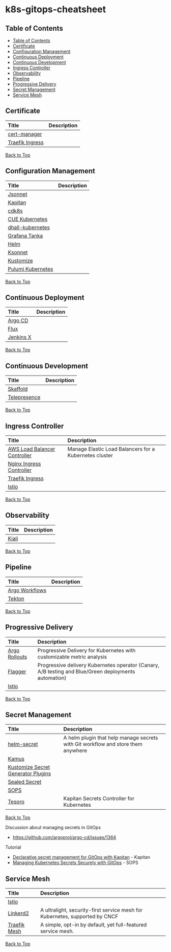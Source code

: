 # k8s-gitops-cheatsheet

<!--START_SECTION:awesome:table-of-contents-->

## Table of Contents

-   [Table of Contents](#table-of-contents)
-   [Certificate](#certificate)
-   [Configuration Management](#configuration-management)
-   [Continuous Deployment](#continuous-deployment)
-   [Continuous Development](#continuous-development)
-   [Ingress Controller](#ingress-controller)
-   [Observability](#observability)
-   [Pipeline](#pipeline)
-   [Progressive Delivery](#progressive-delivery)
-   [Secret Management](#secret-management)
-   [Service Mesh](#service-mesh)

<!--END_SECTION:awesome:table-of-contents-->

## Certificate

<!--START_SECTION:awesome:certificate-->

| Title                                                                           | Description |
| :------------------------------------------------------------------------------ | :---------- |
| [cert-manager](https://github.com/jetstack/cert-manager)                        |             |
| [Traefik Ingress](https://doc.traefik.io/traefik/providers/kubernetes-ingress/) |             |

[Back to Top](#table-of-contents)

<!--END_SECTION:awesome:certificate-->

## Configuration Management

<!--START_SECTION:awesome:configuration-->

| Title                                                                                | Description |
| :----------------------------------------------------------------------------------- | :---------- |
| [Jsonnet](https://github.com/google/jsonnet)                                         |             |
| [Kapitan](https://github.com/deepmind/kapitan)                                       |             |
| [cdk8s](https://github.com/awslabs/cdk8s)                                            |             |
| [CUE Kubernetes](https://github.com/cuelang/cue/tree/v0.2.2/doc/tutorial/kubernetes) |             |
| [dhall-kubernetes](https://github.com/dhall-lang/dhall-kubernetes)                   |             |
| [Grafana Tanka](https://github.com/grafana/tanka)                                    |             |
| [Helm](https://github.com/helm/helm)                                                 |             |
| [Ksonnet](https://github.com/ksonnet/ksonnet)                                        |             |
| [Kustomize](https://github.com/kubernetes-sigs/kustomize)                            |             |
| [Pulumi Kubernetes](https://github.com/pulumi/pulumi-kubernetes)                     |             |

[Back to Top](#table-of-contents)

<!--END_SECTION:awesome:configuration-->

## Continuous Deployment

<!--START_SECTION:awesome:continuous-deployment-->

| Title                                          | Description |
| :--------------------------------------------- | :---------- |
| [Argo CD](https://github.com/argoproj/argo-cd) |             |
| [Flux](https://github.com/fluxcd/flux2)        |             |
| [Jenkins X](https://jenkins-x.io/)             |             |

[Back to Top](#table-of-contents)

<!--END_SECTION:awesome:continuous-deployment-->

## Continuous Development

<!--START_SECTION:awesome:continuous-development-->

| Title                                                          | Description |
| :------------------------------------------------------------- | :---------- |
| [Skaffold](https://github.com/GoogleContainerTools/skaffold)   |             |
| [Telepresence](https://github.com/telepresenceio/telepresence) |             |

[Back to Top](#table-of-contents)

<!--END_SECTION:awesome:continuous-development-->

## Ingress Controller

<!--START_SECTION:awesome:ingress-controller-->

| Title                                                                                           | Description                                            |
| :---------------------------------------------------------------------------------------------- | :----------------------------------------------------- |
| [AWS Load Balancer Controller](https://github.com/kubernetes-sigs/aws-load-balancer-controller) | Manage Elastic Load Balancers for a Kubernetes cluster |
| [Nginx Ingress Controller](https://github.com/kubernetes/ingress-nginx)                         |                                                        |
| [Traefik Ingress](https://doc.traefik.io/traefik/providers/kubernetes-ingress/)                 |                                                        |
| [Istio](https://github.com/istio/istio)                                                         |                                                        |

[Back to Top](#table-of-contents)

<!--END_SECTION:awesome:ingress-controller-->

## Observability

<!--START_SECTION:awesome:observability-->

| Title                                   | Description |
| :-------------------------------------- | :---------- |
| [Kiali](https://github.com/kiali/kiali) |             |

[Back to Top](#table-of-contents)

<!--END_SECTION:awesome:observability-->

## Pipeline

<!--START_SECTION:awesome:pipeline-->

| Title                                              | Description |
| :------------------------------------------------- | :---------- |
| [Argo Workflows](https://github.com/argoproj/argo) |             |
| [Tekton](https://github.com/tektoncd/pipeline)     |             |

[Back to Top](#table-of-contents)

<!--END_SECTION:awesome:pipeline-->

## Progressive Delivery

<!--START_SECTION:awesome:progressive-delivery-->

| Title                                                      | Description                                                                                          |
| :--------------------------------------------------------- | :--------------------------------------------------------------------------------------------------- |
| [Argo Rollouts](https://github.com/argoproj/argo-rollouts) | Progressive Delivery for Kubernetes with customizable metric analysis                                |
| [Flagger](https://github.com/weaveworks/flagger)           | Progressive delivery Kubernetes operator (Canary, A/B testing and Blue/Green deployments automation) |
| [Istio](https://github.com/istio/istio)                    |                                                                                                      |

[Back to Top](#table-of-contents)

<!--END_SECTION:awesome:progressive-delivery-->

## Secret Management

<!--START_SECTION:awesome:secret-->

| Title                                                                                                                            | Description                                                                      |
| :------------------------------------------------------------------------------------------------------------------------------- | :------------------------------------------------------------------------------- |
| [helm-secret](https://github.com/futuresimple/helm-secrets)                                                                      | A helm plugin that help manage secrets with Git workflow and store them anywhere |
| [Kamus](https://github.com/Soluto/kamus)                                                                                         |                                                                                  |
| [Kustomize Secret Generator Plugins](https://github.com/kubernetes-sigs/kustomize/blob/master/examples/secretGeneratorPlugin.md) |                                                                                  |
| [Sealed Secret](https://github.com/bitnami-labs/sealed-secrets)                                                                  |                                                                                  |
| [SOPS](https://github.com/mozilla/sops)                                                                                          |                                                                                  |
| [Tesoro](https://github.com/kapicorp/tesoro)                                                                                     | Kapitan Secrets Controller for Kubernetes                                        |

[Back to Top](#table-of-contents)

<!--END_SECTION:awesome:secret-->

Discussion about managing secrets in GitOps

-   <https://github.com/argoproj/argo-cd/issues/1364>

Tutorial

-   [Declarative secret management for GitOps with Kapitan](https://medium.com/kapitan-blog/declarative-secret-management-for-gitops-with-kapitan-b3c596eab088) - Kapitan
-   [Managing Kubernetes Secrets Securely with GitOps](https://itnext.io/managing-kubernetes-secrets-securely-with-gitops-b8174b4f4d30) - SOPS

## Service Mesh

<!--START_SECTION:awesome:service-mesh-->

| Title                                           | Description                                                                 |
| :---------------------------------------------- | :-------------------------------------------------------------------------- |
| [Istio](https://github.com/istio/istio)         |                                                                             |
| [Linkerd2](https://github.com/linkerd/linkerd2) | A ultralight, security-first service mesh for Kubernetes, supported by CNCF |
| [Traefik Mesh](https://github.com/traefik/mesh) | A simple, opt-in by default, yet full-featured service mesh.                |

[Back to Top](#table-of-contents)

<!--END_SECTION:awesome:service-mesh-->

